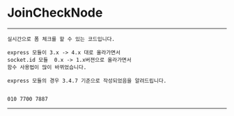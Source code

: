 JoinCheckNode
=============


***************************************************************************
	실시간으로 폼 체크를 할 수 있는 코드입니다. 
	
	express 모듈이 3.x -> 4.x 대로 올라가면서
	socket.id 모듈  0.x -> 1.x버젼으로 올라가면서 
	함수 사용법이 많이 바뀌었습니다.
	
	express 모듈의 경우 3.4.7 기준으로 작성되었음을 알려드립니다.
	
	
	010 7700 7887
***************************************************************************

